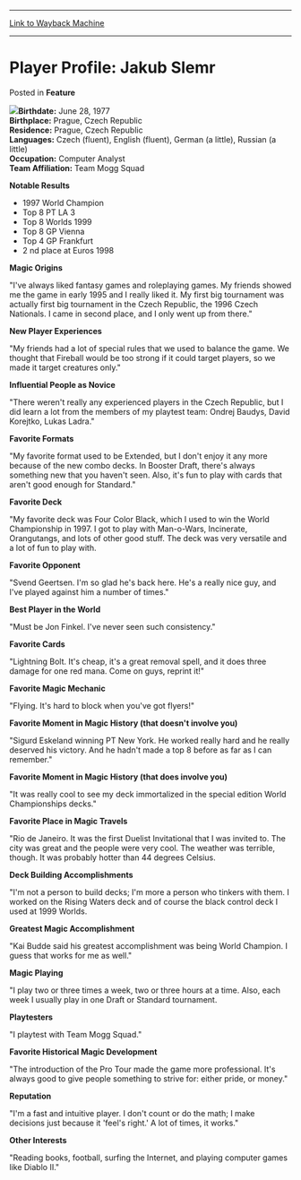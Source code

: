 
---
[Link to Wayback Machine](https://web.archive.org/web/20171029160527/https://magic.wizards.com/en/articles/archive/feature/player-profile-jakub-slemr-2000-01-01)

[_metadata_:description]:- "Birthdate: June 28, 1977Birthplace: Prague, Czech RepublicResidence: Prague, Czech RepublicLanguages: Czech (fluent), English (fluent), German (a little), Russian (a little)Occupation: Computer AnalystTeam Affiliation: Team Mogg Squad Notable Results"
[_metadata_:generator]:- "Drupal 7 (http://drupal.org)"
[_metadata_:node]:- "963001"
[_metadata_:publish_date]:- "2000-01-01"
[_metadata_:source]:- "div-main-content"
[_metadata_:title]:- "Player Profile: Jakub Slemr"
[_metadata_:wayback_capture_timestamp]:- "2017-10-29 16:05:27"
[_metadata_:wayback_raw_url]:- "https://web.archive.org/web/20171029160527id_/https://magic.wizards.com/en/articles/archive/feature/player-profile-jakub-slemr-2000-01-01"
[_metadata_:wayback_url]:- "https://magic.wizards.com/en/articles/archive/feature/player-profile-jakub-slemr-2000-01-01"
---


Player Profile: Jakub Slemr
===========================



 Posted in **Feature**












![](https://media.magic.wizards.com/image_legacy_migration/sideboard/EURO00/Images/255.JPG)**Birthdate:** June 28, 1977  
**Birthplace:** Prague, Czech Republic  
**Residence:** Prague, Czech Republic  
**Languages:**  Czech (fluent), English (fluent), German (a little), Russian (a little)  
**Occupation:**  Computer Analyst  
**Team Affiliation:**  Team Mogg Squad


**Notable Results**


* 1997 World Champion
* Top 8 PT LA 3
* Top 8 Worlds 1999
* Top 8 GP Vienna
* Top 4 GP Frankfurt
* 2 nd place at Euros 1998

**Magic Origins**


"I've always liked fantasy games and roleplaying games. My friends showed me the game in early 1995 and I really liked it. My first big tournament was actually first big tournament in the Czech Republic, the 1996 Czech Nationals. I came in second place, and I only went up from there."


**New Player Experiences**


"My friends had a lot of special rules that we used to balance the game. We thought that Fireball would be too strong if it could target players, so we made it target creatures only."


**Influential People as Novice**


"There weren't really any experienced players in the Czech Republic, but I did learn a lot from the members of my playtest team: Ondrej Baudys, David Korejtko, Lukas Ladra."


**Favorite Formats**


"My favorite format used to be Extended, but I don't enjoy it any more because of the new combo decks. In Booster Draft, there's always something new that you haven't seen. Also, it's fun to play with cards that aren't good enough for Standard."


**Favorite Deck**


"My favorite deck was Four Color Black, which I used to win the World Championship in 1997. I got to play with Man-o-Wars, Incinerate, Orangutangs, and lots of other good stuff. The deck was very versatile and a lot of fun to play with.


**Favorite Opponent**


"Svend Geertsen. I'm so glad he's back here. He's a really nice guy, and I've played against him a number of times."


**Best Player in the World**


"Must be Jon Finkel. I've never seen such consistency."


**Favorite Cards**


"Lightning Bolt. It's cheap, it's a great removal spell, and it does three damage for one red mana. Come on guys, reprint it!"


**Favorite Magic Mechanic**


"Flying. It's hard to block when you've got flyers!"


**Favorite Moment in Magic History (that doesn't involve you)**


"Sigurd Eskeland winning PT New York. He worked really hard and he really deserved his victory. And he hadn't made a top 8 before as far as I can remember."


**Favorite Moment in Magic History (that does involve you)**


"It was really cool to see my deck immortalized in the special edition World Championships decks."


**Favorite Place in Magic Travels**


"Rio de Janeiro. It was the first Duelist Invitational that I was invited to. The city was great and the people were very cool. The weather was terrible, though. It was probably hotter than 44 degrees Celsius.


**Deck Building Accomplishments**


"I'm not a person to build decks; I'm more a person who tinkers with them. I worked on the Rising Waters deck and of course the black control deck I used at 1999 Worlds.


**Greatest Magic Accomplishment**


"Kai Budde said his greatest accomplishment was being World Champion. I guess that works for me as well."


**Magic Playing**


"I play two or three times a week, two or three hours at a time. Also, each week I usually play in one Draft or Standard tournament.


**Playtesters**


"I playtest with Team Mogg Squad."


**Favorite Historical Magic Development**


"The introduction of the Pro Tour made the game more professional. It's always good to give people something to strive for: either pride, or money."


**Reputation**


"I'm a fast and intuitive player. I don't count or do the math; I make decisions just because it 'feel's right.' A lot of times, it works."


**Other Interests**


"Reading books, football, surfing the Internet, and playing computer games like Diablo II."








